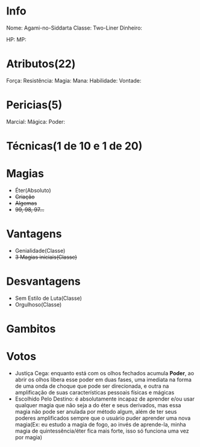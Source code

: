 # Info
Nome: Agami-no-Siddarta 
Classe: Two-Liner
Dinheiro:

HP: 
MP: 

# Atributos(22)
Força: 
Resistência: 
Magia: 
Mana: 
Habilidade: 
Vontade: 
# Pericias(5)
Marcial: 
Mágica: 
Poder:
# Técnicas(1 de 10 e 1 de 20)
# Magias
- Éter(Absoluto)
- ~~Criação~~
- ~~Algemas~~
- ~~99, 98, 97...~~
# Vantagens
- Genialidade(Classe)
- ~~3 Magias iniciais(Classe)~~

# Desvantagens
- Sem Estilo de Luta(Classe)
- Orgulhoso(Classe)

# Gambitos


# Votos
- Justiça Cega: enquanto está com os olhos fechados acumula **Poder**, ao abrir os olhos libera esse poder em duas fases, uma imediata na forma de uma onda de choque que pode ser direcionada, e outra na amplificação de suas características pessoais físicas e mágicas
- Escolhido Pelo Destino: é absolutamente incapaz de aprender e/ou usar qualquer magia que não seja a do éter e seus derivados, mas essa magia não pode ser anulada por método algum, além de ter seus poderes amplificados sempre que o usuário puder aprender uma nova magia(Ex: eu estudo a magia de fogo, ao invés de aprende-la, minha magia de quintessência/éter fica mais forte, isso só funciona uma vez por magia)